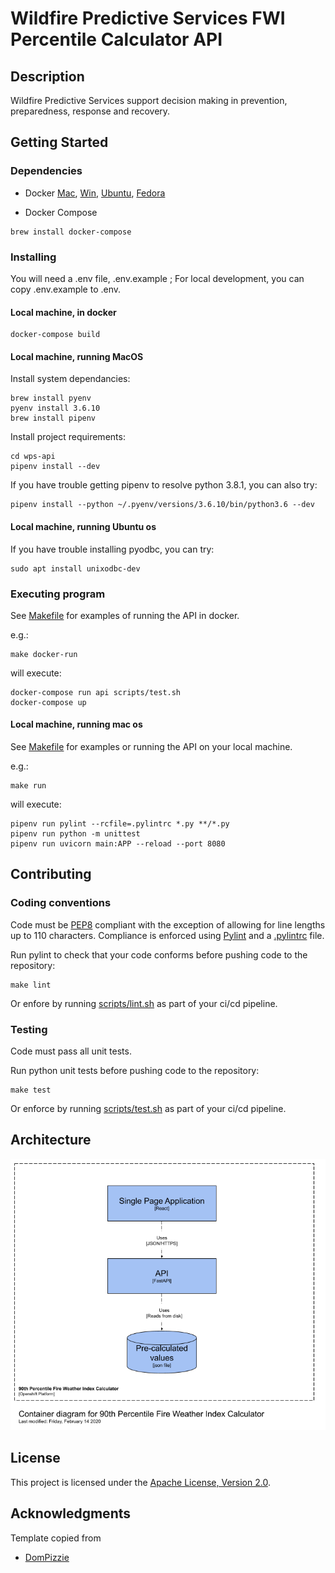 # Wildfire Predictive Services FWI Percentile Calculator API

## Description

Wildfire Predictive Services support decision making in prevention, preparedness, response and recovery.

## Getting Started

### Dependencies

* Docker [Mac](https://hub.docker.com/editions/community/docker-ce-desktop-mac/), [Win](https://hub.docker.com/editions/community/docker-ce-desktop-windows/), [Ubuntu](https://docs.docker.com/install/linux/docker-ce/ubuntu/), [Fedora](https://docs.docker.com/install/linux/docker-ce/fedora/)

* Docker Compose

```
brew install docker-compose
```

### Installing

You will need a .env file, .env.example ; For local development, you can copy .env.example to .env.

#### Local machine, in docker

```
docker-compose build
```

#### Local machine, running MacOS

Install system dependancies:
```
brew install pyenv
pyenv install 3.6.10
brew install pipenv
```

Install project requirements:
```
cd wps-api
pipenv install --dev
```
If you have trouble getting pipenv to resolve python 3.8.1, you can also try:
```
pipenv install --python ~/.pyenv/versions/3.6.10/bin/python3.6 --dev
```
#### Local machine, running Ubuntu os 

If you have trouble installing pyodbc, you can try:
```
sudo apt install unixodbc-dev
```

### Executing program

See [Makefile](Makefile) for examples of running the API in docker.

e.g.:
```
make docker-run
```
will execute:
```
docker-compose run api scripts/test.sh
docker-compose up
```

#### Local machine, running mac os

See [Makefile](Makefile) for examples or running the API on your local machine.

e.g.:
```
make run
```
will execute:
```
pipenv run pylint --rcfile=.pylintrc *.py **/*.py
pipenv run python -m unittest
pipenv run uvicorn main:APP --reload --port 8080
```

## Contributing

### Coding conventions

Code must be [PEP8](https://www.python.org/dev/peps/pep-0008/) compliant with the exception of allowing for line lengths up to 110 characters.
Compliance is enforced using [Pylint](https://www.pylint.org/) and a [.pylintrc](.pylintrc) file.

Run pylint to check that your code conforms before pushing code to the repository:
```
make lint
```
Or enfore by running [scripts/lint.sh](scripts/lint.sh) as part of your ci/cd pipeline.

### Testing

Code must pass all unit tests.

Run python unit tests before pushing code to the repository:
```
make test
```
Or enforce by running [scripts/test.sh](scripts/test.sh) as part of your ci/cd pipeline.

## Architecture

![FWI calculator container diagram](container_diagram.png)

## License

This project is licensed under the [Apache License, Version 2.0](https://github.com/bcgov/wps-api/blob/master/LICENSE).

## Acknowledgments

Template copied from
* [DomPizzie](https://gist.github.com/DomPizzie/7a5ff55ffa9081f2de27c315f5018afc)

